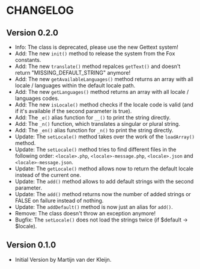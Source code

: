 CHANGELOG
=========

Version 0.2.0
-------------
-   Info: The class is deprecated, please use the new Gettext system!
-   Add: The new `init()` method to release the system from the Fox constants.
-   Add: The new `translate()` method repalces `getText()` and doesn't return "MISSING_DEFAULT_STRING" anymore!
-   Add: The new `getAvailableLanguages()` method returns an array with all locale / languages within the default locale path.
-   Add: The new `getLanguages()` method returns an array with all locale / languages codes.
-   Add: The new `isLocale()` method checks if the locale code is valid (and if it's available if the second parameter is true).
-   Add: The `_e()` alias function for `__()` to print the string directly.
-   Add: The `_n()` function, which translates a singular or plural string.
-   Add: The `_en()` alias function for `_n()` to print the string directly.
-   Update: The `setLocale()` method takes over the work of the `loadArray()` method.
-   Update: The `setLocale()` method tries to find different files in the following order: 
`<locale>.php`, `<locale>-message.php`, `<locale>.json` and `<locale>-message.json`.
-   Update: The `getLocale()` method allows now to return the default locale instead of the current one.
-   Update: The `add()` method allows to add default strings with the second parameter.
-   Update: The `add()` method returns now the number of added strings or FALSE on failure instead of nothing.
-   Update: The `addDefault()` method is now just an alias for `add()`.
-   Remove: The class doesn't throw an exception anymore!
-   Bugfix: The `setLocale()` does not load the strings twice (if $default -> $locale).

Version 0.1.0
-------------
-   Initial Version by Martijn van der Kleijn.